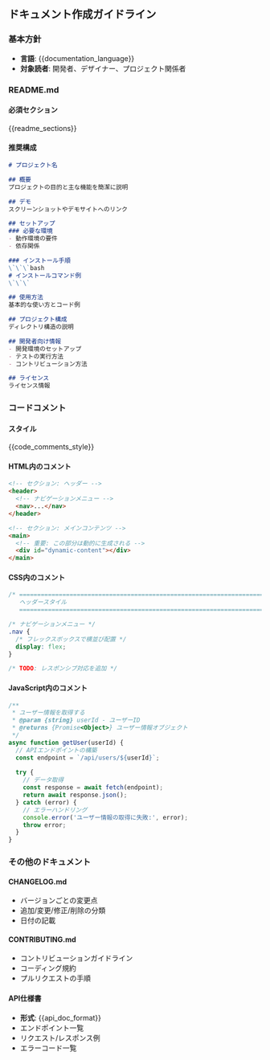## ドキュメント作成ガイドライン

### 基本方針
- **言語**: {{documentation_language}}
- **対象読者**: 開発者、デザイナー、プロジェクト関係者

### README.md

#### 必須セクション
{{readme_sections}}

#### 推奨構成
```markdown
# プロジェクト名

## 概要
プロジェクトの目的と主な機能を簡潔に説明

## デモ
スクリーンショットやデモサイトへのリンク

## セットアップ
### 必要な環境
- 動作環境の要件
- 依存関係

### インストール手順
\`\`\`bash
# インストールコマンド例
\`\`\`

## 使用方法
基本的な使い方とコード例

## プロジェクト構成
ディレクトリ構造の説明

## 開発者向け情報
- 開発環境のセットアップ
- テストの実行方法
- コントリビューション方法

## ライセンス
ライセンス情報
```

### コードコメント

#### スタイル
{{code_comments_style}}

#### HTML内のコメント
```html
<!-- セクション: ヘッダー -->
<header>
  <!-- ナビゲーションメニュー -->
  <nav>...</nav>
</header>

<!-- セクション: メインコンテンツ -->
<main>
  <!-- 重要: この部分は動的に生成される -->
  <div id="dynamic-content"></div>
</main>
```

#### CSS内のコメント
```css
/* ==========================================================================
   ヘッダースタイル
   ========================================================================== */

/* ナビゲーションメニュー */
.nav {
  /* フレックスボックスで横並び配置 */
  display: flex;
}

/* TODO: レスポンシブ対応を追加 */
```

#### JavaScript内のコメント
```javascript
/**
 * ユーザー情報を取得する
 * @param {string} userId - ユーザーID
 * @returns {Promise<Object>} ユーザー情報オブジェクト
 */
async function getUser(userId) {
  // APIエンドポイントの構築
  const endpoint = `/api/users/${userId}`;
  
  try {
    // データ取得
    const response = await fetch(endpoint);
    return await response.json();
  } catch (error) {
    // エラーハンドリング
    console.error('ユーザー情報の取得に失敗:', error);
    throw error;
  }
}
```

### その他のドキュメント

#### CHANGELOG.md
- バージョンごとの変更点
- 追加/変更/修正/削除の分類
- 日付の記載

#### CONTRIBUTING.md
- コントリビューションガイドライン
- コーディング規約
- プルリクエストの手順

#### API仕様書
- **形式**: {{api_doc_format}}
- エンドポイント一覧
- リクエスト/レスポンス例
- エラーコード一覧